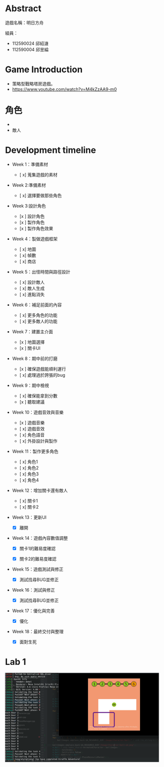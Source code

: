 
# Abstract

遊戲名稱：明日方舟

組員：

- 112590024 邱紹溏  
- 112590004 邱昱綸  

# Game Introduction

- 策略型戰略塔房遊戲。
- https://www.youtube.com/watch?v=M4kZzAA9-m0    

# 角色
  - 
  - 敵人
  
# Development timeline

- Week 1：準備素材 
  - [ x] 蒐集遊戲的素材
      
- Week 2:準備素材
  - [ x] 選擇要做那些角色
  
- Week 3:設計角色
  - [x ] 設計角色
  - [x ] 製作角色
  - [x ] 製作角色效果
      
- Week 4：製做遊戲框架
  - [ x] 地圖  
  - [ x] 幀數
  - [ x] 商店
  
- Week 5：出怪時間與路徑設計
  - [ x] 設計敵人
  - [ x] 敵人生成
  - [ x] 進點消失

- Week 6：補足前面的內容
  - [ x] 更多角色的功能  
  - [ x] 更多敵人的功能

- Week 7：建置主介面
  - [x ] 地圖選擇  
  - [x ] 關卡UI 

- Week 8：期中前的打磨
  - [x ] 確保遊戲能順利運行  
  - [ x] 處理過於誇張的bug

- Week 9：期中檢視
  - [ x] 確保能拿到分數
  - [x ] 聽取建議

- Week 10：遊戲音效與音樂
  - [x ] 遊戲音樂  
  - [ x] 遊戲音效
  - [ x] 角色語音
  - [ x] 外掛設計與製作

- Week 11：製作更多角色
  - [ x] 角色1
  - [ x] 角色2
  - [ x] 角色3
  - [ x] 角色4

- Week 12：增加關卡還有敵人
  - [ x] 關卡1
  - [ x] 關卡2

- Week 13：更新UI
  - [x] 離開

- Week 14：遊戲內容數值調整
  - [x] 關卡1的難易度確認
  - [x] 關卡2的難易度確認
  

- Week 15：遊戲測試與修正
  - [x] 測試找尋BUG並修正

- Week 16：測試與修正
  - [x] 測試找尋BUG並修正

- Week 17：優化與完善
  - [x] 優化

- Week 18：最終交付與整理
  - [x] 面對生死
# Lab 1  
![image](https://github.com/KelenHappy/2025-OOPL/blob/main/Proposal/112590024-112590004/image.png)

